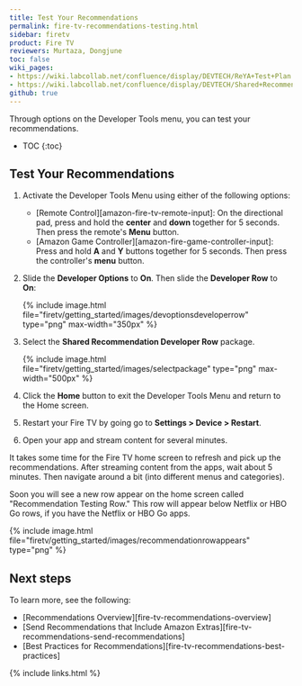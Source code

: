 ```yaml
---
title: Test Your Recommendations
permalink: fire-tv-recommendations-testing.html
sidebar: firetv
product: Fire TV
reviewers: Murtaza, Dongjune
toc: false
wiki_pages:
- https://wiki.labcollab.net/confluence/display/DEVTECH/ReYA+Test+Plan
- https://wiki.labcollab.net/confluence/display/DEVTECH/Shared+Recommendations+Test+Plan
github: true
---
```


Through options on the Developer Tools menu, you can test your recommendations.

* TOC
{:toc}

## Test Your Recommendations

1.  Activate the Developer Tools Menu using either of the following options:

    *   [Remote Control][amazon-fire-tv-remote-input]: On the directional pad, press and hold the **center** and **down** together for 5 seconds. Then press the remote's **Menu** button.
    *   [Amazon Game Controller][amazon-fire-game-controller-input]: Press and hold **A** and **Y** buttons together for 5 seconds. Then press the controller's **menu** button.

2.  Slide the **Developer Options** to **On**. Then slide the **Developer Row** to **On**:

    {% include image.html file="firetv/getting_started/images/devoptionsdeveloperrow" type="png" max-width="350px" %}

3.  Select the **Shared Recommendation Developer Row** package.

    {% include image.html file="firetv/getting_started/images/selectpackage" type="png" max-width="500px" %}

4.  Click the **Home** button to exit the Developer Tools Menu and return to the Home screen.
5.  Restart your Fire TV by going go to **Settings > Device > Restart**.
6.  Open your app and stream content for several minutes.

It takes some time for the Fire TV home screen to refresh and pick up the recommendations. After streaming content from the apps, wait about 5 minutes. Then navigate around a bit (into different menus and categories).

Soon you will see a new row appear on the home screen called "Recommendation Testing Row." This row will appear below Netflix or HBO Go rows, if you have the Netflix or HBO Go apps.

{% include image.html file="firetv/getting_started/images/recommendationrowappears" type="png" %}

## Next steps

To learn more, see the following:

* [Recommendations Overview][fire-tv-recommendations-overview]
* [Send Recommendations that Include Amazon Extras][fire-tv-recommendations-send-recommendations]
* [Best Practices for Recommendations][fire-tv-recommendations-best-practices]

{% include links.html %}
